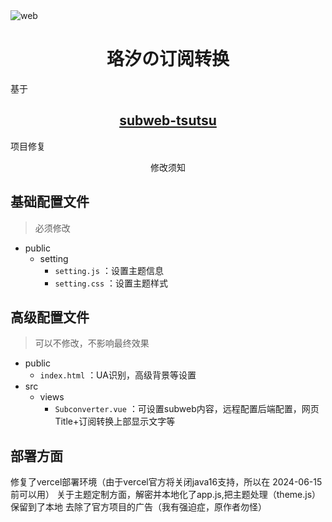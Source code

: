 <img src="https://cdn.jsdelivr.net/gh/lhl77/repository@main/blog/20210802143449.png" alt="web"/>

<h1 align="center">珞汐の订阅转换</a></h1>
 基于 <h2 align="center"><a href="https://github.com/lhl77/subweb-tsutsu" target="_blank">subweb-tsutsu</a></h2>项目修复
<p align="center">
修改须知

## 基础配置文件

> 必须修改

- public
    - setting
        - `setting.js` ：设置主题信息
        - `setting.css` ：设置主题样式


## 高级配置文件

> 可以不修改，不影响最终效果

- public
    - `index.html` ：UA识别，高级背景等设置
- src
    - views
        - `Subconverter.vue` ：可设置subweb内容，远程配置后端配置，网页Title+订阅转换上部显示文字等

## 部署方面
 修复了vercel部署环境（由于vercel官方将关闭java16支持，所以在 2024-06-15 前可以用）
 关于主题定制方面，解密并本地化了app.js,把主题处理（theme.js）保留到了本地
 去除了官方项目的广告（我有强迫症，原作者勿怪）